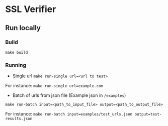 # SSL Verifier

## Run locally

### Build 
`make build`

### Running
* Single url
`make run-single url=<url to test>`

For instance: `make run-single url=example.com`

* Batch of urls from json file (Example json in `/examples`)

`make run-batch input=<path_to_input_file> output=<path_to_output_file>`

For instance: `make run-batch input=examples/test_urls.json output=test-results.json`
